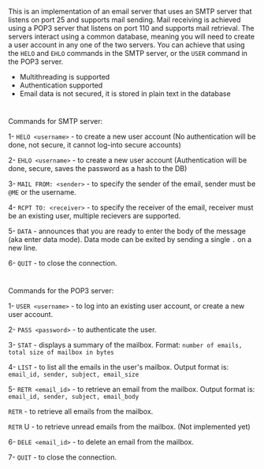 This is an implementation of an email server that uses an SMTP server that listens on port 25 and supports mail sending.
Mail receiving is achieved using a POP3 server that listens on port 110 and supports mail retrieval. The servers interact
using a common database, meaning you will need to create a user account in any one of the two servers. You can achieve that using
the `HELO` and `EHLO` commands in the SMTP server, or the `USER` command in the POP3 server.

- Multithreading is supported
- Authentication supported
- Email data is not secured, it is stored in plain text in the database
#
Commands for SMTP server:

1- `HELO <username>` - to create a new user account (No authentication will be done, not secure, it cannot log-into secure accounts)

2- `EHLO <username>` - to create a new user account (Authentication will be done, secure, saves the password as a hash to the DB)

3- `MAIL FROM: <sender>` - to specify the sender of the email, sender must be `@ME` or the username.

4- `RCPT TO: <receiver>` - to specify the receiver of the email, receiver must be an existing user, multiple recievers are supported.

5- `DATA` - announces that you are ready to enter the body of the message (aka enter data mode). Data mode can be exited by sending a single `.` on a new line.

6- `QUIT` - to close the connection.

#
Commands for the POP3 server:

1- `USER <username>` - to log into an existing user account, or create a new user account.

2- `PASS <password>` - to authenticate the user.

3- `STAT` - displays a summary of the mailbox. Format: `number of emails, total size of mailbox in bytes`

4- `LIST` - to list all the emails in the user's mailbox. Output format is: `email_id, sender, subject, email_size`

5- `RETR <email_id>` - to retrieve an email from the mailbox. Output format is: `email_id, sender, subject, email_body`

   `RETR` - to retrieve all emails from the mailbox.

   `RETR` U - to retrieve unread emails from the mailbox. (Not implemented yet)

6- `DELE <email_id>` - to delete an email from the mailbox.

7- `QUIT` - to close the connection.


